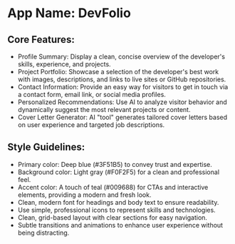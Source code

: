 # **App Name**: DevFolio

## Core Features:

- Profile Summary: Display a clean, concise overview of the developer's skills, experience, and projects.
- Project Portfolio: Showcase a selection of the developer's best work with images, descriptions, and links to live sites or GitHub repositories.
- Contact Information: Provide an easy way for visitors to get in touch via a contact form, email link, or social media profiles.
- Personalized Recommendations: Use AI to analyze visitor behavior and dynamically suggest the most relevant projects or content.
- Cover Letter Generator: AI "tool" generates tailored cover letters based on user experience and targeted job descriptions.

## Style Guidelines:

- Primary color: Deep blue (#3F51B5) to convey trust and expertise.
- Background color: Light gray (#F0F2F5) for a clean and professional feel.
- Accent color: A touch of teal (#009688) for CTAs and interactive elements, providing a modern and fresh look.
- Clean, modern font for headings and body text to ensure readability.
- Use simple, professional icons to represent skills and technologies.
- Clean, grid-based layout with clear sections for easy navigation.
- Subtle transitions and animations to enhance user experience without being distracting.